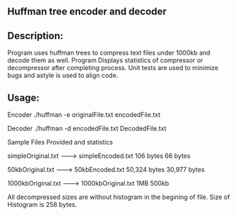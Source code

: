 Huffman tree encoder and decoder
--------------------------------

Description:
------------
Program uses huffman trees to compress text files under 1000kb and decode them as well.
Program Displays statistics of compressor or decompressor after completing process.
Unit tests are used to minimize bugs and astyle is used to align code.

Usage:
------
Encoder
./huffman -e originalFile.txt encodedFile.txt

Decoder
./huffman -d encodedFile.txt DecodedFile.txt

Sample Files Provided and statistics

simpleOriginal.txt ---> simpleEncoded.txt
106 bytes               66 bytes


50kbOriginal.txt   ---> 50kbEncoded.txt
50,324 bytes            30,977 bytes


1000kbOriginal.txt ---> 1000kbOriginal.txt
1MB                     500kb

All decompressed sizes are without histogram in the begining of file. 
Size of Histogram is 258 bytes.



